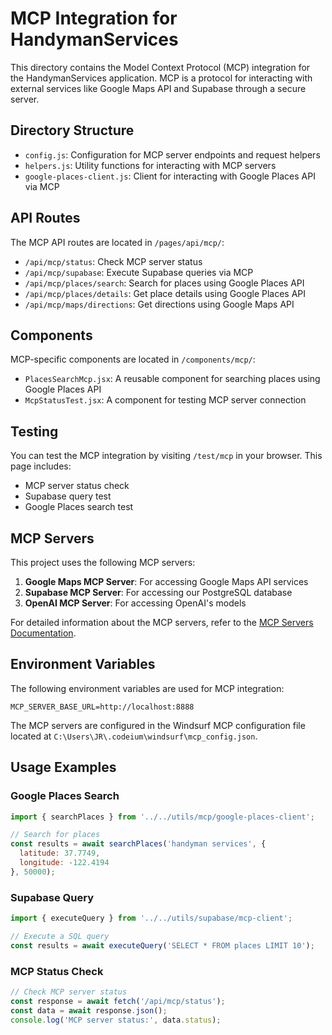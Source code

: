 # MCP Integration for HandymanServices

This directory contains the Model Context Protocol (MCP) integration for the HandymanServices application. MCP is a protocol for interacting with external services like Google Maps API and Supabase through a secure server.

## Directory Structure

- `config.js`: Configuration for MCP server endpoints and request helpers
- `helpers.js`: Utility functions for interacting with MCP servers
- `google-places-client.js`: Client for interacting with Google Places API via MCP

## API Routes

The MCP API routes are located in `/pages/api/mcp/`:

- `/api/mcp/status`: Check MCP server status
- `/api/mcp/supabase`: Execute Supabase queries via MCP
- `/api/mcp/places/search`: Search for places using Google Places API
- `/api/mcp/places/details`: Get place details using Google Places API
- `/api/mcp/maps/directions`: Get directions using Google Maps API

## Components

MCP-specific components are located in `/components/mcp/`:

- `PlacesSearchMcp.jsx`: A reusable component for searching places using Google Places API
- `McpStatusTest.jsx`: A component for testing MCP server connection

## Testing

You can test the MCP integration by visiting `/test/mcp` in your browser. This page includes:

- MCP server status check
- Supabase query test
- Google Places search test

## MCP Servers

This project uses the following MCP servers:

1. **Google Maps MCP Server**: For accessing Google Maps API services
2. **Supabase MCP Server**: For accessing our PostgreSQL database
3. **OpenAI MCP Server**: For accessing OpenAI's models

For detailed information about the MCP servers, refer to the [MCP Servers Documentation](../../documentation/mcp-servers.md).

## Environment Variables

The following environment variables are used for MCP integration:

```
MCP_SERVER_BASE_URL=http://localhost:8888
```

The MCP servers are configured in the Windsurf MCP configuration file located at `C:\Users\JR\.codeium\windsurf\mcp_config.json`.

## Usage Examples

### Google Places Search

```javascript
import { searchPlaces } from '../../utils/mcp/google-places-client';

// Search for places
const results = await searchPlaces('handyman services', {
  latitude: 37.7749,
  longitude: -122.4194
}, 50000);
```

### Supabase Query

```javascript
import { executeQuery } from '../../utils/supabase/mcp-client';

// Execute a SQL query
const results = await executeQuery('SELECT * FROM places LIMIT 10');
```

### MCP Status Check

```javascript
// Check MCP server status
const response = await fetch('/api/mcp/status');
const data = await response.json();
console.log('MCP server status:', data.status);
